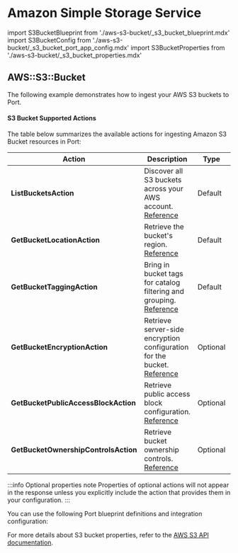 # Amazon Simple Storage Service

import S3BucketBlueprint from './aws-s3-bucket/_s3_bucket_blueprint.mdx'
import S3BucketConfig from './aws-s3-bucket/_s3_bucket_port_app_config.mdx'
import S3BucketProperties from './aws-s3-bucket/_s3_bucket_properties.mdx'



## AWS::S3::Bucket

The following example demonstrates how to ingest your AWS S3 buckets to Port.

#### S3 Bucket Supported Actions

The table below summarizes the available actions for ingesting Amazon S3 Bucket resources in Port:

| Action                              | Description                                                    | Type     | Required AWS Permission                                 |
|--------------------------------------|----------------------------------------------------------------|----------|---------------------------------------------------------|
| **ListBucketsAction**                | Discover all S3 buckets across your AWS account. [Reference](https://docs.aws.amazon.com/AmazonS3/latest/API/API_ListBuckets.html)              | Default  | `s3:ListAllMyBuckets`                                   |
| **GetBucketLocationAction**          | Retrieve the bucket's region. [Reference](https://docs.aws.amazon.com/AmazonS3/latest/API/API_GetBucketLocation.html)                                 | Default  | `s3:GetBucketLocation`                                  |
| **GetBucketTaggingAction**           | Bring in bucket tags for catalog filtering and grouping.  [Reference](https://docs.aws.amazon.com/AmazonS3/latest/API/API_GetBucketTagging.html)        | Default  | `s3:GetBucketTagging`                                   |
| **GetBucketEncryptionAction**        | Retrieve server-side encryption configuration for the bucket.  [Reference](https://docs.aws.amazon.com/AmazonS3/latest/API/API_GetBucketEncryption.html)   | Optional | `s3:GetBucketEncryption`                                |
| **GetBucketPublicAccessBlockAction** | Retrieve public access block configuration.  [Reference](https://docs.aws.amazon.com/AmazonS3/latest/API/API_GetPublicAccessBlock.html)                    | Optional | `s3:GetBucketPublicAccessBlock`                         |
| **GetBucketOwnershipControlsAction** | Retrieve bucket ownership controls.   [Reference](https://docs.aws.amazon.com/AmazonS3/latest/API/API_GetBucketOwnershipControls.html)                           | Optional | `s3:GetBucketOwnershipControls`                         |

:::info Optional properties note
Properties of optional actions will not appear in the response unless you explicitly include the action that provides them in your configuration.
:::


You can use the following Port blueprint definitions and integration configuration:

<S3BucketBlueprint/>

<S3BucketConfig/>

For more details about S3 bucket properties, refer to the [AWS S3 API documentation](https://docs.aws.amazon.com/AmazonS3/latest/API/Welcome.html).
